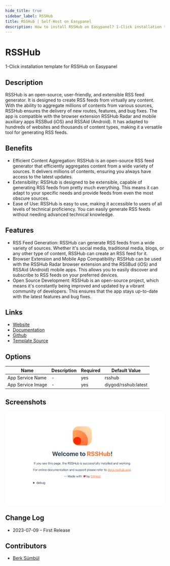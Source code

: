 ```yaml
---
hide_title: true
sidebar_label: RSSHub
title: RSSHub | Self-Host on Easypanel
description: How to install RSSHub on Easypanel? 1-Click installation template for RSSHub on Easypanel
---
```


<!-- generated -->

# RSSHub

1-Click installation template for RSSHub on Easypanel

## Description

RSSHub is an open-source, user-friendly, and extensible RSS feed generator. It is designed to create RSS feeds from virtually any content. With the ability to aggregate millions of contents from various sources, RSSHub ensures the delivery of new routes, features, and bug fixes. The app is compatible with the browser extension RSSHub Radar and mobile auxiliary apps RSSBud (iOS) and RSSAid (Android). It has adapted to hundreds of websites and thousands of content types, making it a versatile tool for generating RSS feeds.

## Benefits

- Efficient Content Aggregation: RSSHub is an open-source RSS feed generator that efficiently aggregates content from a wide variety of sources. It delivers millions of contents, ensuring you always have access to the latest updates.
- Extensibility: RSSHub is designed to be extensible, capable of generating RSS feeds from pretty much everything. This means it can adapt to your specific needs and provide feeds from even the most obscure sources.
- Ease of Use: RSSHub is easy to use, making it accessible to users of all levels of technical proficiency. You can easily generate RSS feeds without needing advanced technical knowledge.

## Features

- RSS Feed Generation: RSSHub can generate RSS feeds from a wide variety of sources. Whether it's social media, traditional media, blogs, or any other type of content, RSSHub can create an RSS feed for it.
- Browser Extension and Mobile App Compatibility: RSSHub can be used with the RSSHub Radar browser extension and the RSSBud (iOS) and RSSAid (Android) mobile apps. This allows you to easily discover and subscribe to RSS feeds on your preferred devices.
- Open Source Development: RSSHub is an open-source project, which means it's constantly being improved and updated by a vibrant community of developers. This ensures that the app stays up-to-date with the latest features and bug fixes.

## Links

- [Website](https://rsshub.app/)
- [Documentation](https://docs.rsshub.app/)
- [Github](https://github.com/DIYgod/RSSHub)
- [Template Source](https://github.com/easypanel-io/templates/tree/main/templates/rsshub)

## Options

Name | Description | Required | Default Value
-|-|-|-
App Service Name | - | yes | rsshub
App Service Image | - | yes | diygod/rsshub:latest

## Screenshots

![RSSHub Screenshot](./assets/screenshot.png)

## Change Log

- 2023-07-09 – First Release

## Contributors

- [Berk Sümbül](https://berksmbl.com)
